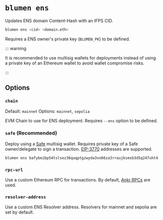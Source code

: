 # `blumen ens`

Updates ENS domain Content-Hash with an IFPS CID.

```sh
blumen ens <cid> <domain.eth>
```

Requires a ENS owner's private key (`BLUMEN_PK`) to be defined.

::: warning

It is recommended to use multisig wallets for deployments instead of using a private key of an Ethereum wallet to avoid wallet compromise risks.

:::

## Options

### `chain`

Default: `mainnet`
Options: `mainnet`, `sepolia`

EVM Chain to use for ENS deployment. Requires `--ens` option to be defined.

### `safe` (Recommended)

Deploy using a [Safe](https://safe.global) multisig wallet. Requires private key of a Safe owner/delegate to sign a transaction. [EIP-3770](https://eips.ethereum.org/EIPS/eip-3770) addresses are supported.

```sh
blumen ens bafybeibp54tslsez36quqptgzwyda3vo66za3rraujksmsb3d5q247uht4 v1rtl.eth --safe gor:0x1234567890000000000000000000000000000000 --chain sepolia
```

### `rpc-url`

Use a custom Ethereum RPC for transactions. By default, [Ankr RPCs](https://ankr.com/rpc) are used.

### `resolver-address`

Use a custom ENS Resolver address. Resolvers for mainnet and sepolia are set by default.